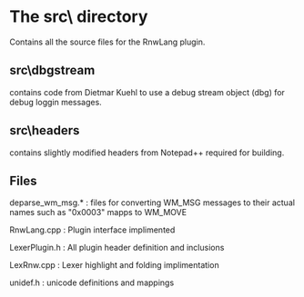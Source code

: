 # The src\ directory
Contains all the source files for the RnwLang plugin.

## src\dbgstream
contains code from Dietmar Kuehl to use a debug stream object (dbg) for debug loggin messages.

## src\headers
contains slightly modified headers from Notepad++ required for building.

## Files
deparse_wm_msg.\*
: files for converting WM_MSG messages to their actual names such as "0x0003"  mapps to WM_MOVE

RnwLang.cpp
: Plugin interface implimented

LexerPlugin.h
: All plugin header definition and inclusions

LexRnw.cpp
: Lexer highlight and folding implimentation

unidef.h
: unicode definitions and mappings